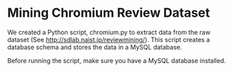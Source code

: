 # Mining Chromium Review Dataset

We created a Python script, chromium.py to extract data from the raw dataset (See http://sdlab.naist.jp/reviewmining/). 
This script creates a database schema and stores the data in a MySQL database.

Before running the script, make sure you have a MySQL database installed.
